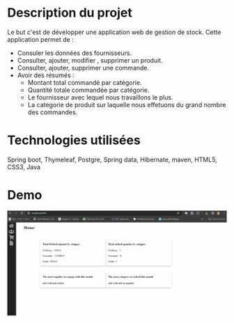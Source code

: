# Description du projet
Le but c'est de développer une application web de gestion de stock. 
Cette application permet de : 
- Consuler les données des fournisseurs. 
- Consulter, ajouter, modifier , supprimer un produit.
- Consulter, ajouter, supprimer une commande.
- Avoir des résumés : 
  - Montant total commandé par catégorie.
  - Quantité totale commandée par catégorie.
  - Le fournisseur avec lequel nous travaillons le plus.
  - La categorie de produit sur laquelle nous effetuons du grand nombre des commandes.  

# Technologies utilisées
Spring boot, Thymeleaf, Postgre, Spring data, Hibernate, maven, HTML5, CSS3, Java
# Demo
![](https://github.com/mouna0404/stockManagementApp/blob/main/demo_stockManagementApp.gif)
